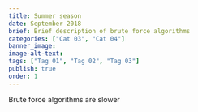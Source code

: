 ```yaml
---
title: Summer season
date: September 2018
brief: Brief description of brute force algorithms
categories: ["Cat 03", "Cat 04"]
banner_image: 
image-alt-text: 
tags: ["Tag 01", "Tag 02", "Tag 03"]
publish: true
order: 1
---
```



Brute force algorithms are slower
